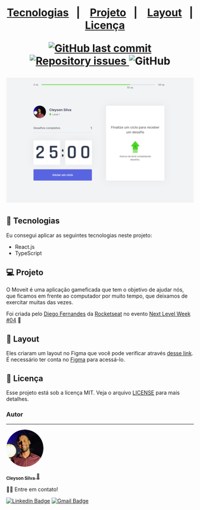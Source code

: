 <h1 align="center"
  Moveit
</h1>

<p align="center">
  <a href="#-tecnologias">Tecnologias</a>&nbsp;&nbsp;&nbsp;|&nbsp;&nbsp;&nbsp;
  <a href="#-projeto">Projeto</a>&nbsp;&nbsp;&nbsp;|&nbsp;&nbsp;&nbsp;
  <a href="#-layout">Layout</a>&nbsp;&nbsp;&nbsp;|&nbsp;&nbsp;&nbsp;
  <a href="#memo-licença">Licença</a>
</p>

<p align="center">
  <a href="https://github.com/cleysonsilvame/moveit/commits/main">
    <img alt="GitHub last commit" src="https://img.shields.io/github/last-commit/cleysonsilvame/moveit.svg">
  </a>

  <a href="https://github.com/cleysonsilvame/moveit/issues">
    <img alt="Repository issues" src="https://img.shields.io/github/issues/cleysonsilvame/moveit.svg">
  </a>
  
  <img alt="GitHub" src="https://img.shields.io/github/license/cleysonsilvame/moveit.svg">
</p>

<p float="center">
  <img alt="App Moveit" src=".github/iframe.png" >
</p>

## 🚀 Tecnologias

Eu consegui aplicar as seguintes tecnologias neste projeto:

- React.js
- TypeScript

## 💻 Projeto

O Moveit é uma aplicação gameficada que tem o objetivo de ajudar nós, que ficamos em frente ao computador por muito tempo, que deixamos de exercitar muitas das vezes.

Foi criada pelo [Diego Fernandes](https://github.com/diego3g) da [Rocketseat](https://github.com/rocketseat-education) no evento [Next Level Week #04](https://github.com/rocketseat-education) 🦾

## 🔖 Layout

Eles criaram um layout no Figma que você pode verificar através [desse link](https://www.figma.com/file/ge20pu3ofMOKoliUyKx1Nl/Move.it-1.0/duplicate). É necessário ter conta no [Figma](https://figma.com) para acessá-lo.

## :memo: Licença

Esse projeto está sob a licença MIT. Veja o arquivo [LICENSE](LICENSE) para mais detalhes.

### Autor

---

<a href="https://github.com/cleysonsilvame/" title="Cleyson Silva">
 <img style="border-radius: 50%;" src="https://raw.githubusercontent.com/cleysonsilvame/cleysonsilvame/master/.github/cleyson-rounded.png" width="100px;" alt="Cleyson Silva">
 <br />

<sub><b>Cleyson Silva</b></sub> 🚀</a>

👋🏽 Entre em contato!

[![Linkedin Badge](https://img.shields.io/badge/-Cleyson_Silva-blue?style=flat-square&logo=Linkedin&logoColor=white&link=https://www.linkedin.com/in/tgmarinho/)](https://www.linkedin.com/in/cleyson-silva-639b01188/) [![Gmail Badge](https://img.shields.io/badge/-cleysonsilva.me@gmail.com-c14438?style=flat-square&logo=Gmail&logoColor=white&link=mailto:cleysonsilva.me@gmail.com)](mailto:cleysonsilva.me@gmail.com)
